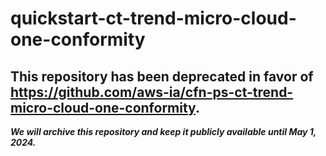 # quickstart-ct-trend-micro-cloud-one-conformity 
## This repository has been deprecated in favor of https://github.com/aws-ia/cfn-ps-ct-trend-micro-cloud-one-conformity. 
***We will archive this repository and keep it publicly available until May 1, 2024.***
